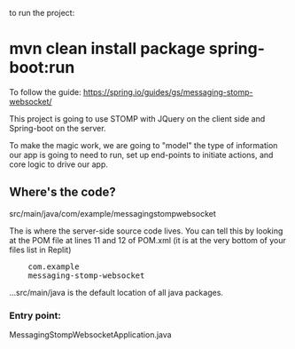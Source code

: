 

to run the project:
# mvn clean install package spring-boot:run

To follow the guide:
https://spring.io/guides/gs/messaging-stomp-websocket/

This project is going to use STOMP with JQuery on the client side and Spring-boot on the server.

To make the magic work, we are going to "model" the type of information our app is going to need to run, set up end-points to initiate actions, and core logic to drive our app.


## Where's the code?
src/main/java/com/example/messagingstompwebsocket

The is where the server-side source code lives. You can tell this by looking at the POM file at lines 11 and 12 of POM.xml (it is at the very bottom of your files list in Replit)
<pre>
	<groupId>com.example</groupId>
	<artifactId>messaging-stomp-websocket</artifactId>
</pre>
...src/main/java is the default location of all java packages.

### Entry point:
MessagingStompWebsocketApplication.java


